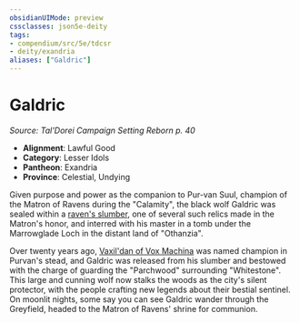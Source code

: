 ```yaml
---
obsidianUIMode: preview
cssclasses: json5e-deity
tags:
- compendium/src/5e/tdcsr
- deity/exandria
aliases: ["Galdric"]
---
```

# Galdric
*Source: Tal'Dorei Campaign Setting Reborn p. 40* 

- **Alignment**: Lawful Good
- **Category**: Lesser Idols
- **Pantheon**: Exandria
- **Province**: Celestial, Undying

Given purpose and power as the companion to Pur-van Suul, champion of the Matron of Ravens during the "Calamity", the black wolf Galdric was sealed within a [raven's slumber](Mechanics/items/ravens-slumber-tdcsr.md), one of several such relics made in the Matron's honor, and interred with his master in a tomb under the Marrowglade Loch in the distant land of "Othanzia".

Over twenty years ago, [Vaxil'dan of Vox Machina](Mechanics/bestiary/celestial/champion-of-ravens-tdcsr.md) was named champion in Purvan's stead, and Galdric was released from his slumber and bestowed with the charge of guarding the "Parchwood" surrounding "Whitestone". This large and cunning wolf now stalks the woods as the city's silent protector, with the people crafting new legends about their bestial sentinel. On moonlit nights, some say you can see Galdric wander through the Greyfield, headed to the Matron of Ravens' shrine for communion.
